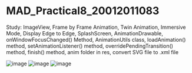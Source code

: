 # MAD_Practical8_20012011083
Study: ImageView, Frame by Frame Animation, Twin Animation, Immersive Mode, Display Edge to Edge, SplashScreen, AnimationDrawable, onWindowFocusChanged() Method, AnimationUtils class, loadAnimation() method, setAnimationListener() method, overridePendingTransition() method, finish() method, anim folder in res, convert SVG file to .xml file

![image](https://user-images.githubusercontent.com/110648378/196098309-8cf71bc5-7400-4be9-8724-1ca4f1c3e406.png)
![image](https://user-images.githubusercontent.com/110648378/196098369-63e2c29c-42ca-4a57-86fa-7939c3092438.png)
![image](https://user-images.githubusercontent.com/110648378/196098410-2c37eca7-cd32-472d-9a6b-04b138ef2056.png)
